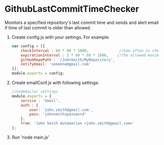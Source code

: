 
GithubLastCommitTimeChecker
============

Monitors a specified repository's last commit time and sends and alert email if time of last commit is older than allowed.


1. Create config.js with your settings. For example:

    ```js
    var config = [{
        checkInterval : 60 * 60 * 1000,              //how often to check github in milliseconds
        expirationInterval : 2 * 60 * 60 * 1000,    //the allowed maximum time-window since last commit before triggering alerts (when nowTime - lastCommitTime is greater than expirationInterval)
        gitHubRepoPath : '/JohnSmith/MyRepository',
        notifyEmail: 'someone@gmail.com'
    }];
    module.exports = config;
    ```    

2. Create emailConf.js with following settings:

    ```js
    //nodemailer settings
    module.exports = {
        service : 'Gmail',
        auth : {
            user: 'john.smith@gmail.com',
            pass: 'johnsmithspassword'
        },
        from: 'John Smith Automation <john.smith@gmail.com>'
    };
    ```

3. Run 'node main.js'